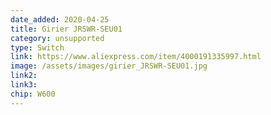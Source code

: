 ```yaml
---
date_added: 2020-04-25
title: Girier JRSWR-SEU01
category: unsupported
type: Switch
link: https://www.aliexpress.com/item/4000191335997.html
image: /assets/images/girier_JRSWR-SEU01.jpg
link2: 
link3: 
chip: W600
---
```

